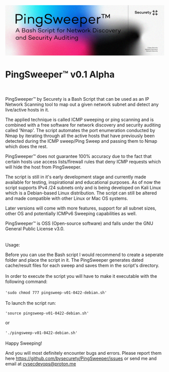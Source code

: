 <img src="https://github.com/bysecurety/PingSweeper/blob/main/pingsweeperbanner.jpg">

# PingSweeper™ v0.1 Alpha
</br>
</br>
PingSweeper™ by Securety is a Bash Script that can be used as an IP Network Scanning tool to map out a given 
network subnet and detect any live/active hosts in it.

The applied technique is called ICMP sweeping or ping scanning and is combined with a free software for network discovery
and security auditing called 'Nmap'. The script automates the port enumeration conducted by Nmap by iterating through all 
the active hosts that have previously been detected during the ICMP sweep/Ping Sweep and passing them to Nmap which does the rest.

PingSweeper™ does not guarantee 100% accuracy due to the fact that certain hosts use access lists/firewall rules that deny ICMP requests 
which will hide the host from PingSweeper. 

The script is still in it's early development stage and currently made available for testing, inspirational and educational purposes.
As of now the script supports IPv4 /24 subnets only and is being developed on Kali Linux which is a Debian-based Linux distribution. 
The script can still be altered and made compatible with other Linux or Mac OS systems.

Later versions will come with more features, support for all subnet sizes, other OS and potentially ICMPv6 Sweeping capabilities as well.

PingSweeper™ is OSS (Open-source software) and falls under the GNU General Public License v3.0.
</br>
</br>
</br>
Usage:

Before you can use the Bash script I would recommend to create a seperate folder and place the script in it.
The PingSweeper generates dated cache/result files for each sweep and saves them in the script's directory.
</br>
</br>
In order to execute the script you will have to make it executable with the following command:
</br>
</br>
`'sudo chmod 777 pingsweep-v01-0422-debian.sh'`
</br>
</br>
To launch the script run:

`'source pingsweep-v01-0422-debian.sh'`

or

`'./pingsweep-v01-0422-debian.sh'`
</br>
</br>
Happy Sweeping!

And you will most definitely encounter bugs and errors. 
Please  report them here https://github.com/bysecurety/PingSweeper/issues 
or send me and email at cysecdevops@proton.me


